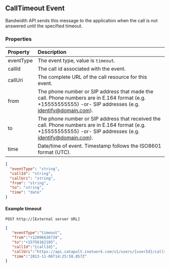 ## CallTimeout Event

Bandwidth API sends this message to the application when the call is not answered until the specified timeout.

### Properties
| Property  | Description                                                                                                                                                  |
|:----------|:-------------------------------------------------------------------------------------------------------------------------------------------------------------|
| eventType | The event type, value is `timeout`.                                                                                                                          |
| callId    | The call id associated with the event.                                                                                                                       |
| callUri   | The complete URL of the call resource for this event.                                                                                                        |
| from      | The phone number or SIP address that made the call. Phone numbers are in E.164 format (e.g. +15555555555) -or- SIP addresses (e.g. identify@domain.com).     |
| to        | The phone number or SIP address that received the call. Phone numbers are in E.164 format (e.g. +15555555555) -or- SIP addresses (e.g. identify@domain.com). |
| time      | Date/time of event. Timestamp follows the ISO8601 format (UTC).                                                                                              |

```json
{
  "eventType": "string",
  "callId": "string",
  "callUri": "string",
  "from": "string",
  "to": "string",
  "time": "date"
}
```

#### Example timeout

```
POST http://[External server URL]
```

```json
{
   "eventType":"timeout",
   "from":"+12096626728",
   "to":"+15756162105",
   "callId":"{callId}",
   "callUri":"https://api.catapult.inetwork.com/v1/users/{userId}/calls/{callId}",
   "time":"2013-11-06T14:25:58.857Z"
}
```
